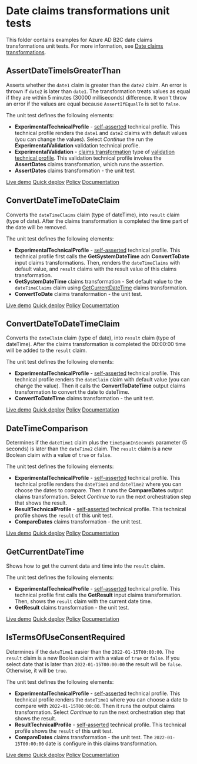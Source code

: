 # Date claims transformations unit tests

This folder contains examples for Azure AD B2C date claims transformations unit tests. For more information, see [Date claims transformations](https://docs.microsoft.com/azure/active-directory-b2c/date-transformations).

## AssertDateTimeIsGreaterThan

Asserts whether the `date1` claim is greater than the `date2` claim. An error is thrown if `date2` is later than `date1`. The transformation treats values as equal if they are within 5 minutes (30000 milliseconds) difference. It won't throw an error if the values are equal because `AssertIfEqualTo` is set to `false`.

The unit test defines the following elements:

- **ExperimentalTechnicalProfile** - [self-asserted](https://docs.microsoft.com/azure/active-directory-b2c/self-asserted-technical-profile) technical profile. This technical profile renders the `date1` and `date2` claims with default values (you can change the values). Select *Continue* the run the **ExperimentalValidation** validation technical profile.
- **ExperimentalValidation** - [claims transformation](https://docs.microsoft.com/azure/active-directory-b2c/claims-transformation-technical-profile) type of [validation technical profile](https://docs.microsoft.com/azure/active-directory-b2c/validation-technical-profile). This validation technical profile invokes the **AssertDates** claims transformation, which runs the assertion.
- **AssertDates** claims transformation - the unit test.

[Live demo](https://b2clivedemo.b2clogin.com/b2clivedemo.onmicrosoft.com/B2C_1A_CT_AssertDateTimeIsGreaterThan/oauth2/v2.0/authorize?client_id=cfaf887b-a9db-4b44-ac47-5efff4e2902c&nonce=defaultNonce&redirect_uri=https%3A%2F%2Fjwt.ms&scope=openid&response_type=id_token&prompt=login)
[Quick deploy](https://b2ciefsetupapp.azurewebsites.net/)
[Policy](CT_AssertDateTimeIsGreaterThan.xml)
[Documentation](https://docs.microsoft.com/azure/active-directory-b2c/date-transformations#assertdatetimeisgreaterthan)

## ConvertDateTimeToDateClaim

Converts the `dateTimeClaims` claim (type of dateTime), into `result` claim (type of date). After the claims transformation is completed the time part of the date will be removed.

The unit test defines the following elements:

- **ExperimentalTechnicalProfile** - [self-asserted](https://docs.microsoft.com/azure/active-directory-b2c/self-asserted-technical-profile) technical profile. This technical profile first calls the **GetSystemDateTime** adn **ConvertToDate** input claims transformations. Then, renders the `dateTimeClaims` with default value, and `result` claims with the result value of this claims transformation.
- **GetSystemDateTime** claims transformation - Set default value to the `dateTimeClaims` claim using [GetCurrentDateTime](https://docs.microsoft.com/azure/active-directory-b2c/date-transformations#getcurrentdatetime) claims transformation.
- **ConvertToDate** claims transformation - the unit test.

[Live demo](https://b2clivedemo.b2clogin.com/b2clivedemo.onmicrosoft.com/B2C_1A_CT_ConvertDateTimeToDateClaim/oauth2/v2.0/authorize?client_id=cfaf887b-a9db-4b44-ac47-5efff4e2902c&nonce=defaultNonce&redirect_uri=https%3A%2F%2Fjwt.ms&scope=openid&response_type=id_token&prompt=login)
[Quick deploy](https://b2ciefsetupapp.azurewebsites.net/)
[Policy](CT_ConvertDateTimeToDateClaim.xml)
[Documentation](https://docs.microsoft.com/azure/active-directory-b2c/date-transformations#convertdatetimetodateclaim)

## ConvertDateToDateTimeClaim

Converts the `dateClaim` claim (type of date), into `result` claim (type of dateTime). After the claims transformation is completed the 00:00:00 time will be added to the `result` claim.

The unit test defines the following elements:

- **ExperimentalTechnicalProfile** - [self-asserted](https://docs.microsoft.com/azure/active-directory-b2c/self-asserted-technical-profile) technical profile. This technical profile renders the `dateClaim` claim with default value (you can change the value). Then it calls the **ConvertToDateTime** output claims transformation to convert the date to dateTime.
- **ConvertToDateTime** claims transformation - the unit test.

[Live demo](https://b2clivedemo.b2clogin.com/b2clivedemo.onmicrosoft.com/B2C_1A_CT_ConvertDateToDateTimeClaim/oauth2/v2.0/authorize?client_id=cfaf887b-a9db-4b44-ac47-5efff4e2902c&nonce=defaultNonce&redirect_uri=https%3A%2F%2Fjwt.ms&scope=openid&response_type=id_token&prompt=login)
[Quick deploy](https://b2ciefsetupapp.azurewebsites.net/)
[Policy](CT_ConvertDateToDateTimeClaim.xml)
[Documentation](https://docs.microsoft.com/azure/active-directory-b2c/date-transformations#convertdatetodatetimeclaim)

## DateTimeComparison

Determines if the `dateTime1` claim plus the `timeSpanInSeconds` parameter (5 seconds) is later than the `dateTime2` claim. The `result` claim is a new Boolean claim with a value of `true` or `false`.

The unit test defines the following elements:

- **ExperimentalTechnicalProfile** - [self-asserted](https://docs.microsoft.com/azure/active-directory-b2c/self-asserted-technical-profile) technical profile. This technical profile renders the `dateTime1` and `dateTime2` where you can choose the dates to compare. Then it runs the **CompareDates** output claims transformation. Select *Continue* to run the next orchestration step that shows the result.
- **ResultTechnicalProfile** - [self-asserted](https://docs.microsoft.com/azure/active-directory-b2c/self-asserted-technical-profile) technical profile. This technical profile shows the `result` of this unit test.
- **CompareDates** claims transformation - the unit test.

[Live demo](https://b2clivedemo.b2clogin.com/b2clivedemo.onmicrosoft.com/B2C_1A_CT_DateTimeComparison/oauth2/v2.0/authorize?client_id=cfaf887b-a9db-4b44-ac47-5efff4e2902c&nonce=defaultNonce&redirect_uri=https%3A%2F%2Fjwt.ms&scope=openid&response_type=id_token&prompt=login)
[Quick deploy](https://b2ciefsetupapp.azurewebsites.net/)
[Policy](CT_DateTimeComparison.xml)
[Documentation](https://docs.microsoft.com/azure/active-directory-b2c/date-transformations#datetimecomparison)

## GetCurrentDateTime

Shows how to get the current data and time into the `result` claim.

The unit test defines the following elements:

- **ExperimentalTechnicalProfile** - [self-asserted](https://docs.microsoft.com/azure/active-directory-b2c/self-asserted-technical-profile) technical profile. This technical profile first calls the **GetResult** input claims transformation. Then, shows the `result` claim with the current date time.
- **GetResult** claims transformation - the unit test.

[Live demo](https://b2clivedemo.b2clogin.com/b2clivedemo.onmicrosoft.com/B2C_1A_CT_GetCurrentDateTime/oauth2/v2.0/authorize?client_id=cfaf887b-a9db-4b44-ac47-5efff4e2902c&nonce=defaultNonce&redirect_uri=https%3A%2F%2Fjwt.ms&scope=openid&response_type=id_token&prompt=login)
[Quick deploy](https://b2ciefsetupapp.azurewebsites.net/)
[Policy](CT_GetCurrentDateTime.xml)
[Documentation](https://docs.microsoft.com/azure/active-directory-b2c/date-transformations#getcurrentdatetime)

## IsTermsOfUseConsentRequired

Determines if the `dateTime1` easier than the `2022-01-15T00:00:00`. The `result` claim is a new Boolean claim with a value of `true` or `false`. If you select date that is later than `2022-01-15T00:00:00` the result will be `false`. Otherwise, it will be `true`.

The unit test defines the following elements:

- **ExperimentalTechnicalProfile** - [self-asserted](https://docs.microsoft.com/azure/active-directory-b2c/self-asserted-technical-profile) technical profile. This technical profile renders the `dateTime1` where you can choose a date to compare with `2022-01-15T00:00:00`. Then it runs the output claims transformation. Select *Continue* to run the next orchestration step that shows the result.
- **ResultTechnicalProfile** - [self-asserted](https://docs.microsoft.com/azure/active-directory-b2c/self-asserted-technical-profile) technical profile. This technical profile shows the `result` of this unit test.
- **CompareDates** claims transformation - the unit test. The `2022-01-15T00:00:00` date is configure in this claims transformation.

[Live demo](https://b2clivedemo.b2clogin.com/b2clivedemo.onmicrosoft.com/B2C_1A_CT_IsTermsOfUseConsentRequired/oauth2/v2.0/authorize?client_id=cfaf887b-a9db-4b44-ac47-5efff4e2902c&nonce=defaultNonce&redirect_uri=https%3A%2F%2Fjwt.ms&scope=openid&response_type=id_token&prompt=login)
[Quick deploy](https://b2ciefsetupapp.azurewebsites.net/)
[Policy](CT_IsTermsOfUseConsentRequired.xml)
[Documentation](https://docs.microsoft.com/azure/active-directory-b2c/date-transformations#istermsofuseconsentrequired)
